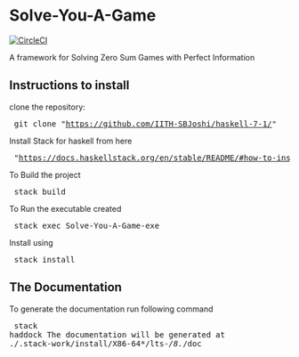 # Solve-You-A-Game
[![CircleCI](https://circleci.com/gh/IITH-SBJoshi/haskell-7-1.svg?style=svg)](https://circleci.com/gh/IITH-SBJoshi/haskell-7-1)

A framework for Solving Zero Sum Games with Perfect Information


## Instructions to install 
clone the repository:	<pre>
git clone "https://github.com/IITH-SBJoshi/haskell-7-1/"
</pre>

Install Stack for haskell from here <pre>
"https://docs.haskellstack.org/en/stable/README/#how-to-install"
</pre>

To Build the project <pre> 
stack build
</pre>

To Run the executable created <pre> 
stack exec Solve-You-A-Game-exe
</pre>

Install using <pre> stack install
</pre>

## The Documentation 
To generate the documentation run following command	<pre> 
stack haddock 
The documentation will be generated at ./.stack-work/install/X86-64*/lts-*/8.*/doc </pre> 

